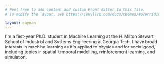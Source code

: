 ```yaml
---
# Feel free to add content and custom Front Matter to this file.
# To modify the layout, see https://jekyllrb.com/docs/themes/#overriding-theme-defaults

layout: cayman
---
```


I'm a first-year Ph.D. student in Machine Learning at the H. Milton Stewart School of Industrial and Systems Engineering at Georgia Tech. I have broad interests in machine learning as it's applied to physics and for social good, including topics in spatial-temporal modelling, reinforcement learning, and simulation.
